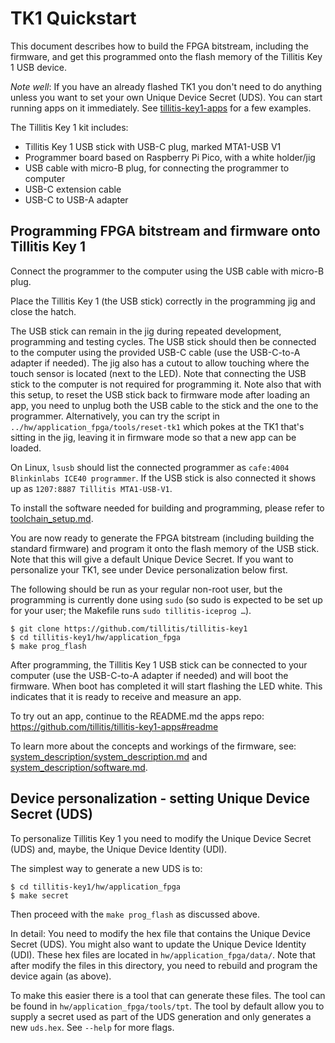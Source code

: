 # TK1 Quickstart

This document describes how to build the FPGA bitstream, including the
firmware, and get this programmed onto the flash memory of the
Tillitis Key 1 USB device.

*Note well*: If you have an already flashed TK1 you don't need to do
anything unless you want to set your own Unique Device Secret (UDS).
You can start running apps on it immediately. See
[tillitis-key1-apps](https://github.com/tillitis/tillitis-key1-apps)
for a few examples.

The Tillitis Key 1 kit includes:

- Tillitis Key 1 USB stick with USB-C plug, marked MTA1-USB V1
- Programmer board based on Raspberry Pi Pico, with a white holder/jig
- USB cable with micro-B plug, for connecting the programmer to
  computer
- USB-C extension cable
- USB-C to USB-A adapter

## Programming FPGA bitstream and firmware onto Tillitis Key 1

Connect the programmer to the computer using the USB cable with
micro-B plug.

Place the Tillitis Key 1 (the USB stick) correctly in the programming
jig and close the hatch.

The USB stick can remain in the jig during repeated development,
programming and testing cycles. The USB stick should then be connected
to the computer using the provided USB-C cable (use the USB-C-to-A
adapter if needed). The jig also has a cutout to allow touching where
the touch sensor is located (next to the LED). Note that connecting
the USB stick to the computer is not required for programming it. Note
also that with this setup, to reset the USB stick back to firmware
mode after loading an app, you need to unplug both the USB cable to
the stick and the one to the programmer. Alternatively, you can try
the script in `../hw/application_fpga/tools/reset-tk1` which pokes at
the TK1 that's sitting in the jig, leaving it in firmware mode so that
a new app can be loaded.

On Linux, `lsusb` should list the connected programmer as `cafe:4004
Blinkinlabs ICE40 programmer`. If the USB stick is also connected it
shows up as `1207:8887 Tillitis MTA1-USB-V1`.

To install the software needed for building and programming, please
refer to [toolchain_setup.md](toolchain_setup.md).

You are now ready to generate the FPGA bitstream (including building
the standard firmware) and program it onto the flash memory of the USB
stick. Note that this will give a default Unique Device Secret. If you
want to personalize your TK1, see under Device personalization below
first.

The following should be run as your regular non-root user, but
the programming is currently done using `sudo` (so sudo is expected to
be set up for your user; the Makefile runs `sudo tillitis-iceprog …`).

```
$ git clone https://github.com/tillitis/tillitis-key1
$ cd tillitis-key1/hw/application_fpga
$ make prog_flash
```

After programming, the Tillitis Key 1 USB stick can be connected to
your computer (use the USB-C-to-A adapter if needed) and will boot the
firmware. When boot has completed it will start flashing the LED
white. This indicates that it is ready to receive and measure an app.

To try out an app, continue to the README.md the apps repo:
https://github.com/tillitis/tillitis-key1-apps#readme

To learn more about the concepts and workings of the firmware, see:
[system_description/system_description.md](system_description/system_description.md)
and [system_description/software.md](system_description/software.md).

## Device personalization - setting Unique Device Secret (UDS)

To personalize Tillitis Key 1 you need to modify the Unique Device
Secret (UDS) and, maybe, the Unique Device Identity (UDI).

The simplest way to generate a new UDS is to:

```
$ cd tillitis-key1/hw/application_fpga
$ make secret
```

Then proceed with the `make prog_flash` as discussed above.

In detail: You need to modify the hex file that contains the Unique
Device Secret (UDS). You might also want to update the Unique Device
Identity (UDI). These hex files are located in
`hw/application_fpga/data/`. Note that after modify the files in this
directory, you need to rebuild and program the device again (as
above).

To make this easier there is a tool that can generate these files. The
tool can be found in `hw/application_fpga/tools/tpt`. The tool by
default allow you to supply a secret used as part of the UDS
generation and only generates a new `uds.hex`. See `--help` for more
flags.
